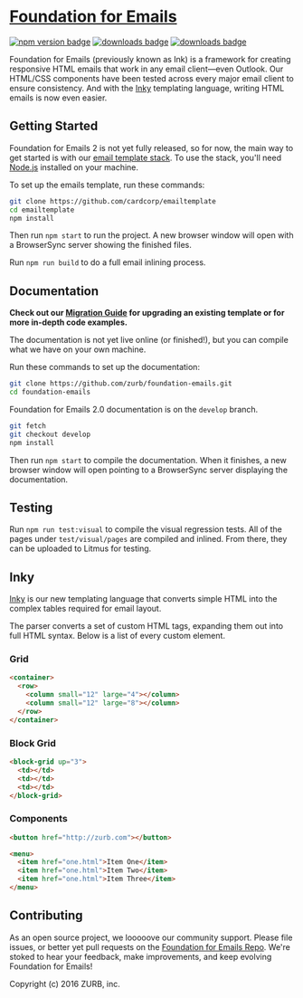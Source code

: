 # [Foundation for Emails](http://foundation.zurb.com/emails)

[![npm version badge](https://img.shields.io/npm/v/foundation-emails.svg)](https://www.npmjs.org/package/foundation-emails)
[![downloads badge](http://img.shields.io/npm/dm/foundation-emails.svg)](https://www.npmjs.org/package/foundation-emails)
[![downloads badge](http://img.shields.io/npm/l/foundation-emails.svg)](https://www.npmjs.org/package/foundation-emails)



Foundation for Emails (previously known as Ink) is a framework for creating responsive HTML emails that work in any email client&mdash;even Outlook. Our HTML/CSS components have been tested across every major email client to ensure consistency. And with the [Inky](https://github.com/zurb/inky) templating language, writing HTML emails is now even easier.

## Getting Started

Foundation for Emails 2 is not yet fully released, so for now, the main way to get started is with our [email template stack](https://github.com/zurb/foundation-emails-template). To use the stack, you'll need [Node.js](https://nodejs.org/en/) installed on your machine.

To set up the emails template, run these commands:

```bash
git clone https://github.com/cardcorp/emailtemplate
cd emailtemplate
npm install
```

Then run `npm start` to run the project. A new browser window will open with a BrowserSync server showing the finished files.

Run `npm run build` to do a full email inlining process.

## Documentation

**Check out our [Migration Guide](https://github.com/zurb/foundation-emails/blob/master/migration.md) for upgrading an existing template or for more in-depth code examples.**

The documentation is not yet live online (or finished!), but you can compile what we have on your own machine.

Run these commands to set up the documentation:

```bash
git clone https://github.com/zurb/foundation-emails.git
cd foundation-emails
```

Foundation for Emails 2.0 documentation is on the `develop` branch.

```bash
git fetch
git checkout develop
npm install
```

Then run `npm start` to compile the documentation. When it finishes, a new browser window will open pointing to a BrowserSync server displaying the documentation.

## Testing

Run `npm run test:visual` to compile the visual regression tests. All of the pages under `test/visual/pages` are compiled and inlined. From there, they can be uploaded to Litmus for testing.

## Inky

[Inky](https://github.com/zurb/inky) is our new templating language that converts simple HTML into the complex tables required for email layout.

The parser converts a set of custom HTML tags, expanding them out into full HTML syntax. Below is a list of every custom element.

### Grid

```html
<container>
  <row>
    <column small="12" large="4"></column>
    <column small="12" large="8"></column>
  </row>
</container>
```

### Block Grid

```html
<block-grid up="3">
  <td></td>
  <td></td>
  <td></td>
</block-grid>
```

### Components

```html
<button href="http://zurb.com"></button>
```

```html
<menu>
  <item href="one.html">Item One</item>
  <item href="one.html">Item Two</item>
  <item href="one.html">Item Three</item>
</menu>
```

## Contributing

As an open source project, we looooove our community support. Please file issues, or better yet pull requests on the [Foundation for Emails Repo](https://github.com/zurb/foundation-emails). We're stoked to hear your feedback, make improvements, and keep evolving Foundation for Emails!

Copyright (c) 2016 ZURB, inc.
